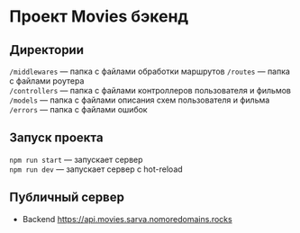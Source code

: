 # Проект Movies бэкенд

## Директории

`/middlewares` — папка с файлами обработки маршрутов
`/routes` — папка с файлами роутера  
`/controllers` — папка с файлами контроллеров пользователя и фильмов   
`/models` — папка с файлами описания схем пользователя и фильма  
`/errors` — папка с файлами ошибок

## Запуск проекта

`npm run start` — запускает сервер   
`npm run dev` — запускает сервер с hot-reload

## Публичный сервер
* Backend  https://api.movies.sarva.nomoredomains.rocks
